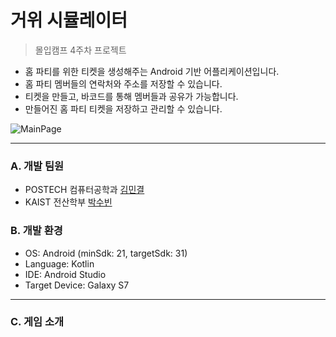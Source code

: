 # 거위 시뮬레이터
> 몰입캠프 4주차 프로젝트

* 홈 파티를 위한 티켓을 생성해주는 Android 기반 어플리케이션입니다.  
* 홈 파티 멤버들의 연락처와 주소를 저장할 수 있습니다.  
* 티켓을 만들고, 바코드를 통해 멤버들과 공유가 가능합니다.  
* 만들어진 홈 파티 티켓을 저장하고 관리할 수 있습니다.  

![MainPage]()  
***

### A. 개발 팀원  
* POSTECH 컴퓨터공학과 [김민결](https://github.com/KimMingyeol) 
* KAIST 전산학부 [박수빈](https://github.com/psb0623)  

### B. 개발 환경  
* OS: Android (minSdk: 21, targetSdk: 31)  
* Language: Kotlin  
* IDE: Android Studio  
* Target Device: Galaxy S7  
***

### C. 게임 소개  

